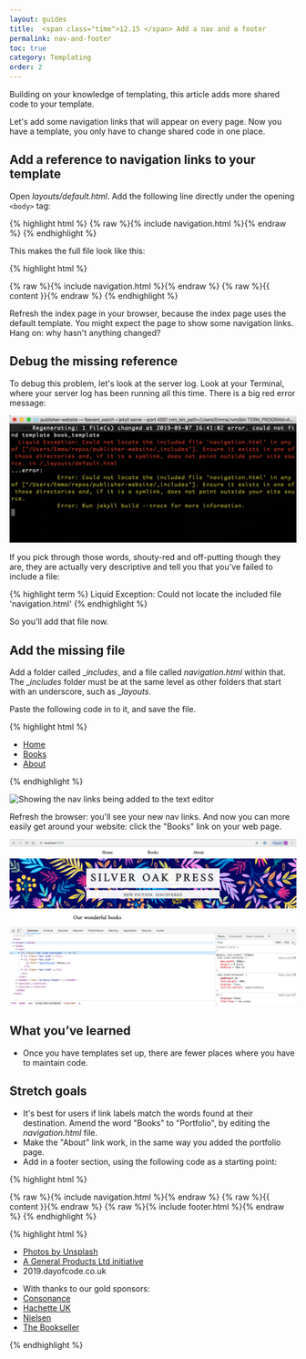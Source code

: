 ```yaml
---
layout: guides
title:  <span class="time">12.15 </span> Add a nav and a footer
permalink: nav-and-footer
toc: true
category: Templating
order: 2
---
```

<!-- <span class="tag tag--draft">Not started</span> -->
<!-- <span class="tag tag--progress">In progress</span> -->
<!-- <span class="tag tag--review">Ready for review</span> -->
<!-- <span class="tag tag--approved">Approved</span> -->

<p class="content__abstract">
  Building on your knowledge of templating, this article adds more shared code to your template.
</p>

Let's add some navigation links that will appear on every page. Now you have a template, you only have to change shared code in one place.

## Add a reference to navigation links to your template

Open _layouts/default.html_. Add the following line directly under the opening `<body>` tag:

{% highlight html %}
  {% raw %}{% include navigation.html %}{% endraw %}
{% endhighlight %}

This makes the full file look like this:

{% highlight html %}
  <!doctype html>
  <html>
    <head>
      <link rel="stylesheet" href="/css/main.css">
      <link href="https://fonts.googleapis.com/css?family=Amiri&display=swap" rel="stylesheet">
      <link href="https://fonts.googleapis.com/css?family=Noto+Sans:400,700&display=swap" rel="stylesheet">
    </head>
    <body>
      {% raw %}{% include navigation.html %}{% endraw %}
      {% raw %}{{ content }}{% endraw %}
    </body>
  </html>
{% endhighlight %}


Refresh the index page in your browser, because the index page uses the default template. You might expect the page to show some navigation links. Hang on: why hasn't anything changed?

## Debug the missing reference

To debug this problem, let's look at the server log. Look at your Terminal, where your server log has been running all this time. There is a big red error message:

![A screenshot of frightening looking errors on the server log](assets/images/errors.png)

If you pick through those words, shouty-red and off-putting though they are, they are actually very descriptive and tell you that you've failed to include a file:

{% highlight term %}
  Liquid Exception: Could not locate the included file 'navigation.html'
{% endhighlight %}

So you'll add that file now.

## Add the missing file

Add a folder called __includes_, and a file called _navigation.html_ within that. The __includes_ folder must be at the same level as other folders that start with an underscore, such as __layouts_.

Paste the following code in to it, and save the file.

{% highlight html %}
  <nav>
    <ul class="nav-item-container ">
      <li class="nav-item"><a href="/">Home</a></li>
      <li class="nav-item"><a href="/portfolio/">Books</a></li>
      <li class="nav-item"><a href="/about/">About</a></li>
    </ul>
  </nav>
{% endhighlight %}

![Showing the nav links being added to the text editor](assets/images/nav.gif)


Refresh the browser: you'll see your new nav links. And now you can more easily get around your website: click the "Books" link on your web page.

![Showing the nav links in the browser](assets/images/nav.png)

## What you’ve learned

* Once you have templates set up, there are fewer places where you have to maintain code.

## Stretch goals

* It's best for users if link labels match the words found at their destination. Amend the word "Books" to "Portfolio", by editing the _navigation.html_ file.
* Make the "About" link work, in the same way you added the portfolio page.
* Add in a footer section, using the following code as a starting point:

{% highlight html %}
  <!-- _layouts/default.html -->
  <body>
    {% raw %}{% include navigation.html %}{% endraw %}
    {% raw %}{{ content }}{% endraw %}
    {% raw %}{% include footer.html %}{% endraw %}
  </body>
{% endhighlight %}

{% highlight html %}
<footer>
  <div class="wrapper">
    <ul>
      <li>
        <a href="https://unsplash.com/photos/gE1phX0Lbos">Photos by Unsplash</a>
      </li>
      <li>
        <a href="https://generalproducts.co">A General Products Ltd initiative</a>
      </li>
      <li>2019.dayofcode.co.uk</li>
    </ul>
    <ul>
      <li>With thanks to our gold sponsors:</li>
      <li>
        <a href="https://consonance.app">Consonance</a>
      </li>
      <li>
        <a href="https://www.hachette.co.uk/">Hachette UK</a>
      </li>
      <li>
        <a href="hhttps://www.nielsen.com/uk/en/">Nielsen</a>
      </li>
      <li>
        <a href="https://www.thebookseller.com/">The Bookseller</a>
      </li>
    </ul>
  </div>
</footer>

{% endhighlight %}
